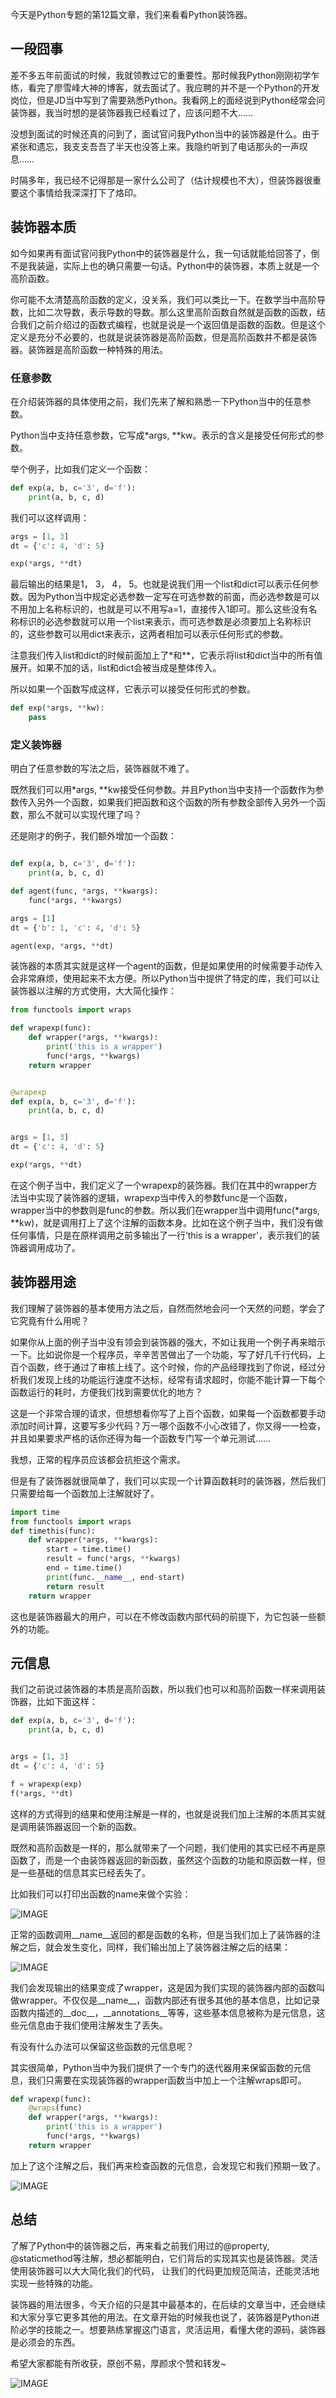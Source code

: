 今天是Python专题的第12篇文章，我们来看看Python装饰器。

## 一段囧事

差不多五年前面试的时候，我就领教过它的重要性。那时候我Python刚刚初学乍练，看完了廖雪峰大神的博客，就去面试了。我应聘的并不是一个Python的开发岗位，但是JD当中写到了需要熟悉Python。我看网上的面经说到Python经常会问装饰器，我当时想的是装饰器我已经看过了，应该问题不大……

没想到面试的时候还真的问到了，面试官问我Python当中的装饰器是什么。由于紧张和遗忘，我支支吾吾了半天也没答上来。我隐约听到了电话那头的一声叹息……

时隔多年，我已经不记得那是一家什么公司了（估计规模也不大），但装饰器很重要这个事情给我深深打下了烙印。

## 装饰器本质

如今如果再有面试官问我Python中的装饰器是什么，我一句话就能给回答了，倒不是我装逼，实际上也的确只需要一句话。Python中的装饰器，本质上就是一个高阶函数。

你可能不太清楚高阶函数的定义，没关系，我们可以类比一下。在数学当中高阶导数，比如二次导数，表示导数的导数。那么这里高阶函数自然就是函数的函数，结合我们之前介绍过的函数式编程，也就是说是一个返回值是函数的函数。但是这个定义是充分不必要的，也就是说装饰器是高阶函数，但是高阶函数并不都是装饰器。装饰器是高阶函数一种特殊的用法。

### 任意参数

在介绍装饰器的具体使用之前，我们先来了解和熟悉一下Python当中的任意参数。

Python当中支持任意参数，它写成\*args, \*\*kw。表示的含义是接受任何形式的参数。

举个例子，比如我们定义一个函数：

```python
def exp(a, b, c='3', d='f'):
    print(a, b, c, d)
```

我们可以这样调用：

```python
args = [1, 3]
dt = {'c': 4, 'd': 5}

exp(*args, **dt)
```

最后输出的结果是1， 3， 4， 5。也就是说我们用一个list和dict可以表示任何参数。因为Python当中规定必选参数一定写在可选参数的前面，而必选参数是可以不用加上名称标识的，也就是可以不用写a=1，直接传入1即可。那么这些没有名称标识的必选参数就可以用一个list来表示，而可选参数是必须要加上名称标识的，这些参数可以用dict来表示，这两者相加可以表示任何形式的参数。

注意我们传入list和dict的时候前面加上了\*和\*\*，它表示将list和dict当中的所有值展开。如果不加的话，list和dict会被当成是整体传入。

所以如果一个函数写成这样，它表示可以接受任何形式的参数。

```python
def exp(*args, **kw):
    pass
```

### 定义装饰器

明白了任意参数的写法之后，装饰器就不难了。

既然我们可以用\*args, \*\*kw接受任何参数。并且Python当中支持一个函数作为参数传入另外一个函数，如果我们把函数和这个函数的所有参数全部传入另外一个函数，那么不就可以实现代理了吗？

还是刚才的例子，我们额外增加一个函数：

```python

def exp(a, b, c='3', d='f'):
    print(a, b, c, d)

def agent(func, *args, **kwargs):
    func(*args, **kwargs)

args = [1]
dt = {'b': 1, 'c': 4, 'd': 5}

agent(exp, *args, **dt)
```

装饰器的本质其实就是这样一个agent的函数，但是如果使用的时候需要手动传入会非常麻烦，使用起来不太方便。所以Python当中提供了特定的库，我们可以让装饰器以注解的方式使用，大大简化操作：

```python
from functools import wraps

def wrapexp(func):
    def wrapper(*args, **kwargs):
        print('this is a wrapper')
        func(*args, **kwargs)
    return wrapper


@wrapexp
def exp(a, b, c='3', d='f'):
    print(a, b, c, d)


args = [1, 3]
dt = {'c': 4, 'd': 5}

exp(*args, **dt)
```

在这个例子当中，我们定义了一个wrapexp的装饰器。我们在其中的wrapper方法当中实现了装饰器的逻辑，wrapexp当中传入的参数func是一个函数，wrapper当中的参数则是func的参数。所以我们在wrapper当中调用func(\*args, \*\*kw)，就是调用打上了这个注解的函数本身。比如在这个例子当中，我们没有做任何事情，只是在原样调用之前多输出了一行’this is a wrapper'，表示我们的装饰器调用成功了。

## 装饰器用途

我们理解了装饰器的基本使用方法之后，自然而然地会问一个天然的问题，学会了它究竟有什么用呢？

如果你从上面的例子当中没有领会到装饰器的强大，不如让我用一个例子再来暗示一下。比如说你是一个程序员，辛辛苦苦做出了一个功能，写了好几千行代码，上百个函数，终于通过了审核上线了。这个时候，你的产品经理找到了你说，经过分析我们发现上线的功能运行速度不达标，经常有请求超时，你能不能计算一下每个函数运行的耗时，方便我们找到需要优化的地方？

这是一个非常合理的请求，但想想看你写了上百个函数，如果每一个函数都要手动添加时间计算，这要写多少代码？万一哪个函数不小心改错了，你又得一一检查，并且如果要求严格的话你还得为每一个函数专门写一个单元测试……

我想，正常的程序员应该都会抗拒这个需求。

但是有了装饰器就很简单了，我们可以实现一个计算函数耗时的装饰器，然后我们只需要给每一个函数加上注解就好了。

```python
import time
from functools import wraps
def timethis(func):
    def wrapper(*args, **kwargs):
        start = time.time()
        result = func(*args, **kwargs)
        end = time.time()
        print(func.__name__, end-start)
        return result
    return wrapper
```

这也是装饰器最大的用户，可以在不修改函数内部代码的前提下，为它包装一些额外的功能。

## 元信息

我们之前说过装饰器的本质是高阶函数，所以我们也可以和高阶函数一样来调用装饰器，比如下面这样：

```python
def exp(a, b, c='3', d='f'):
    print(a, b, c, d)


args = [1, 3]
dt = {'c': 4, 'd': 5}

f = wrapexp(exp)
f(*args, **dt)
```

这样的方式得到的结果和使用注解是一样的，也就是说我们加上注解的本质其实就是调用装饰器返回一个新的函数。

既然和高阶函数是一样的，那么就带来了一个问题，我们使用的其实已经不再是原函数了，而是一个由装饰器返回的新函数，虽然这个函数的功能和原函数一样，但是一些基础的信息其实已经丢失了。

比如我们可以打印出函数的name来做个实验：

![IMAGE](resources/A6A210D89272427927685DD336CB042D.jpg)

正常的函数调用__name__返回的都是函数的名称，但是当我们加上了装饰器的注解之后，就会发生变化，同样，我们输出加上了装饰器注解之后的结果：

![IMAGE](resources/BFAE5F7EC7D66AAE649EB1F416A504AC.jpg)

我们会发现输出的结果变成了wrapper，这是因为我们实现的装饰器内部的函数叫做wrapper。不仅仅是__name__，函数内部还有很多其他的基本信息，比如记录函数内描述的__doc__，__annotations__等等，这些基本信息被称为是元信息，这些元信息由于我们使用注解发生了丢失。

有没有什么办法可以保留这些函数的元信息呢？

其实很简单，Python当中为我们提供了一个专门的迭代器用来保留函数的元信息，我们只需要在实现装饰器的wrapper函数当中加上一个注解wraps即可。

```python
def wrapexp(func):
    @wraps(func)
    def wrapper(*args, **kwargs):
        print('this is a wrapper')
        func(*args, **kwargs)
    return wrapper
```

加上了这个注解之后，我们再来检查函数的元信息，会发现它和我们预期一致了。

![IMAGE](resources/48EF3FD722D6C81726C94D9DCF668F95.jpg)

## 总结

了解了Python中的装饰器之后，再来看之前我们用过的@property, @staticmethod等注解，想必都能明白，它们背后的实现其实也是装饰器。灵活使用装饰器可以大大简化我们的代码， 让我们的代码更加规范简洁，还能灵活地实现一些特殊的功能。

装饰器的用法很多，今天介绍的只是其中最基本的，在后续的文章当中，还会继续和大家分享它更多其他的用法。在文章开始的时候我也说了，装饰器是Python进阶必学的技能之一。想要熟练掌握这门语言，灵活运用，看懂大佬的源码，装饰器是必须会的东西。

希望大家都能有所收获，原创不易，厚颜求个赞和转发~

![IMAGE](resources/B7AE373ACC841036368D0E2FA480D876.jpg)